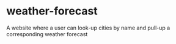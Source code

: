# weather-forecast
A website where a user can look-up cities by name and pull-up a corresponding weather forecast 

